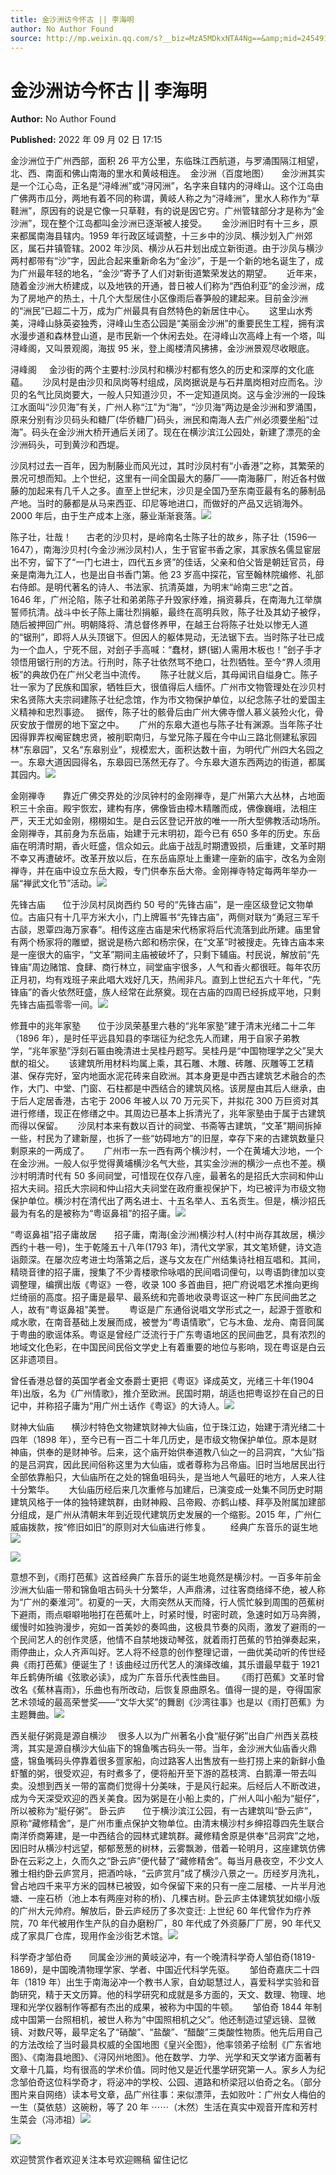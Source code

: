 ```yaml
---
title: 金沙洲访今怀古 || 李海明
author: No Author Found
source: http://mp.weixin.qq.com/s?__biz=MzA5MDkxNTA4Ng==&amp;mid=2454912598&amp;idx=1&amp;sn=dd3d9c731895bde685f3dcc559e1407c&amp;chksm=87a23637b0d5bf214b50eac171986c0677b3bbda8855521939e4bb1dbd1c90412b4fc171bb9e#rd
---
```


# 金沙洲访今怀古 || 李海明

**Author:** No Author Found

**Published:** 2022 年 09 月 02 日 17:15

金沙洲位于广州西部，面积 26 平方公里，东临珠江西航道，与罗涌围隔江相望，北、西、南面和佛山南海的里水和黄岐相连。  金沙洲（百度地图）     金沙洲其实是一个江心岛，正名是“浔峰洲”或“浔冈洲”，名字来自辖内的浔峰山。这个江岛由广佛两市瓜分，两地有着不同的称谓，黄岐人称之为“浔峰洲”，里水人称作为“草鞋洲”，原因有的说是它像一只草鞋，有的说是因它穷。广州管辖部分才是称为“金沙洲”，现在整个江岛都叫金沙洲已逐渐被人接受。      金沙洲旧时有十三乡，原来都属南海县辖内。1959 年行政区域调整，十三乡中的沙凤、横沙划入广州郊区，属石井镇管辖。2002 年沙凤、横沙从石井划出成立新街道。由于沙凤与横沙两村都带有“沙”字，因此合起来重新命名为“金沙”，于是一个新的地名诞生了，成为广州最年轻的地名，“金沙”寄予了人们对新街道繁荣发达的期望。      近年来，随着金沙洲大桥建成，以及地铁的开通，昔日被人们称为“西伯利亚”的金沙洲，成为了房地产的热土，十几个大型居住小区像雨后春笋般的建起来。目前金沙洲的“洲民”已超二十万，成为广州最具有自然特色的新居住中心。      这里山水秀美，浔峰山脉英姿独秀，浔峰山生态公园是“美丽金沙洲”的重要民生工程，拥有滨水漫步道和森林登山道，是市民新一个休闲去处。在浔峰山次高峰上有一个塔，叫浔峰阁，又叫景观阁，海拔 95 米，登上阁楼清风拂拂，金沙洲景观尽收眼底。

浔峰阁     金沙街的两个主要村:沙凤村和横沙村都有悠久的历史和深厚的文化底藴。      沙凤村是由沙贝和凤岗等村组成，凤岗据说是与石井凰岗相对应而名。沙贝的名气比凤岗要大，一般人只知道沙贝，不一定知道凤岗。这与金沙洲的一段珠江水面叫“沙贝海”有关，广州人称“江”为“海”，“沙贝海”两边是金沙洲和罗涌围，原来分别有沙贝码头和糖厂(华侨糖厂)码头，洲民和南海人去广州必须要坐船“过海”。码头在金沙洲大桥开通后关闭了。现在在横沙滨江公园处，新建了漂亮的金沙洲码头，可到黄沙和西堤。

沙凤村过去一百年，因为制藤业而风光过，其时沙凤村有“小香港”之称，其繁荣的景况可想而知。上个世纪，这里有一间全国最大的藤厂——南海藤厂，附近各村做藤的加起来有几千人之多。直至上世纪末，沙贝是全国乃至东南亚最有名的藤制品产地。当时的藤都是从马来西亚、印尼等地进口，而做好的产品又远销海外。2000 年后，由于生产成本上涨，藤业渐渐衰落。![](https://mmbiz.qpic.cn/mmbiz_jpg/PJWG74pLsMbqjX4z4tNNkvf0GKoicmxpx4hjvFIgRgkX7vT5ygh2TTNuAiaL6sE1N0bMrGwpU9ynn3WdZ4Nyic2Tw/640)

陈子壮，壮哉！      古老的沙贝村，是岭南名士陈子壮的故乡，陈子壮（1596—1647），南海沙贝村(今金沙洲沙凤村)人，生于官宦书香之家，其家族名儒显宦层出不穷，留下了“一门七进士，四代五乡贤”的佳话，父亲和伯父皆是朝廷官员，母亲是南海九江人，也是出自书香门第。他 23 岁高中探花，官至翰林院编修、礼部右侍郎。是明代著名的诗人、书法家、抗清英雄，为明末“岭南三忠”之首。      1646 年，广州沦陷，陈子壮和弟弟陈子升毁家纾难，捐资募兵，在南海九江举旗誓师抗清。战斗中长子陈上庸壮烈捐躯，最终在高明兵败，陈子壮及其幼子被俘，随后被押回广州。明朝降将、清总督佟养甲，在越王台将陈子壮处以惨无人道的“锯刑”，即将人从头顶锯下。但因人的躯体晃动，无法锯下去。当时陈子壮已成为一个血人，宁死不屈，对刽子手高喊：“蠢材，鎅(锯)人需用木板也！”刽子手才领悟用锯行刑的方法。行刑时，陈子壮依然骂不绝口，壮烈牺牲。至今“界人须用板”的典故仍在广州父老当中流传。      陈子壮就义后，其母闻讯自缢身亡。陈子壮一家为了民族和国家，牺牲巨大，很值得后人缅怀。广州市文物管理处在沙贝村宋名贤陈大夫宗祠建陈子壮纪念馆，作为市文物保护单位，以纪念陈子壮的爱国主义精神和忠烈事迹。　 据传，陈子壮的骸骨后由广州大佛寺僧人慕义装殓火化，骨灰安放于僧房的地下室之中。      广州的东皋大道也与陈子壮有渊源。当年陈子壮因得罪弄权阉宦魏忠贤，被削职南归，与堂兄陈子履在今中山三路北侧建私家园林“东皋园”，又名“东皋别业”，规模宏大，面积达数十亩，为明代广州四大名园之一。东皋大道因园得名，东皋园已荡然无存了。今东皋大道东西两边的街道，都属其园内。![](https://mmbiz.qpic.cn/mmbiz_jpg/PJWG74pLsMbqjX4z4tNNkvf0GKoicmxpxCwZ3FPNu0bhpPiaHLj8gRsEuEibFicIGJibsNXuH4iaApEHsDVUQ02NgSlQ/640)

金刚禅寺       靠近广佛交界处的沙凤钟村的金刚禅寺，是广州第六大丛林，占地面积三十余亩。殿宇恢宏，建构有序，佛像皆由樟木精雕而成，佛像巍峨，法相庄严，天王尤如金刚，栩栩如生。是白云区登记开放的唯一一所大型佛教活动场所。金刚禅寺，其前身为东岳庙，始建于元末明初，距今已有 650 多年的历史。东岳庙在明清时期，香火旺盛，信众如云。此庙于战乱时期遭毁损，后重建，文革时期不幸又再遭破坏。改革开放以后，在东岳庙原址上重建一座新的庙宇，改名为金刚禅寺，并在庙中设立东岳大殿，专门供奉东岳大帝。金刚禅寺特定每两年举办一届“禅武文化节”活动。![](https://mmbiz.qpic.cn/mmbiz_jpg/PJWG74pLsMbqjX4z4tNNkvf0GKoicmxpxoIQIiaQRZibLJRmXbvakKNuIGL195ibkIQOKD9sfgPlnUKEaL6OQyw88Q/640)

先锋古庙       位于沙凤村凤岗西约 50 号的“先锋古庙”，是一座区级登记文物单位。古庙只有十几平方米大小，门上牌匾书“先锋古庙”，两侧对联为“勇冠三军千古𦦨，恩覃四海万家春”。相传这座古庙是宋代杨家将后代流落到此所建。庙里曾有两个杨家将的雕塑，据说是杨六郎和杨宗保，在“文革”时被搜走。先锋古庙本来是一座很大的庙宇，“文革”期间主庙被破坏了，只剩下辅庙。村民说，解放前“先锋庙”周边赌馆、食肆、商行林立，祠堂庙宇很多，人气和香火都很旺。每年农历正月初，均有戏班子来此唱大戏好几天，热闹非凡。直到上世纪五六十年代，“先锋庙”的香火依然旺盛，族人经常在此祭奠。现在古庙的四周已经拆成平地，只剩先锋古庙孤零零一间。![](https://mmbiz.qpic.cn/mmbiz_jpg/PJWG74pLsMbqjX4z4tNNkvf0GKoicmxpxxMCTwDib1225s5lZs4BcQR0fNSbhicvGlk1qdQsoX8yibey9WUjCco3ibA/640)

修葺中的兆年家塾       位于沙凤荣基里六巷的“兆年家塾”建于清末光绪二十二年（1896 年），是时任平远县知县的李瑞征为纪念先人而建，用于自家子弟教学，“兆年家塾”浮刻石匾由晚清进士吴桂丹题写。吴桂丹是“中国物理学之父”吴大猷的祖父。      该建筑所用材料均属上乘，其石雕、木雕、砖雕、灰雕等工艺精湛、保存完好，室内地面水泥花砖来自欧洲。其本身更是中西古建筑艺术融合的杰作，大门、中堂、门窗、石柱都是中西结合的建筑风格。该房屋由其后人继承，由于后人定居香港，古宅于 2006 年被人以 70 万元买下，并拟花 300 万巨资对其进行修缮，现正在修缮之中。其周边已基本上拆清光了，兆年家塾由于属于古建筑而得以保留。      沙凤村本来有数以百计的祠堂、书斋等古建筑，“文革”期间拆掉一些，村民为了建新屋，也拆了一些“妨碍地方”的旧屋，幸存下来的古建筑数量只剩原来的一两成了。      广州市一东一西有两个横沙村，一个在黄埔大沙地，一个在金沙洲。一般人似乎觉得黄埔横沙名气大些，其实金沙洲的横沙一点也不差。横沙村明清时代有 50 多间祠堂，可惜现在仅存八座，最著名的是招氏大宗祠和仲山招大夫祠。招氏大宗祠和仲山招大夫祠堂在政府重视保护下，均已被评为市级文物保护单位。横沙村在清代出了两名进士、十五名举人、五名贡生。但是，横沙招氏最为有名的是被称为“粤讴鼻祖”的招子庸。![](https://mmbiz.qpic.cn/mmbiz_jpg/PJWG74pLsMbqjX4z4tNNkvf0GKoicmxpxHiaWMXm6OqNptAzhsOFuibo02hUuvHekPbXqWgp9phYicOfqSfBaNbj0g/640)

“粤讴鼻祖”招子庸故居       招子庸，南海(金沙洲)横沙村人(村中尚存其故居，横沙西约十巷一号)，生于乾隆五十八年(1793 年)，清代文学家，其文笔矫健，诗文造诣颇深。在屡次应考进士均落第之后，遂与文友在广州结集诗社相互唱和。其间，精晓音律的招子庸，搜集了不少青楼歌伶咏唱的民间唱词俚句，以粤语韵律加以变调整理，编撰出版《粤讴》一卷，收录 100 多首曲目，把广府说唱艺术推向更绚烂绮丽的高度。招子庸是最早、最系统和完善地收录粤讴这一种广东民间曲艺之人，故有“粤讴鼻祖”美誉。      粤讴是广东通俗说唱文学形式之一，起源于疍歌和咸水歌，在南音基础上发展而成，被誉为“粤语情歌”，它与木鱼、龙舟、南音同属于粤曲的歌谣体系。粤讴是曾经广泛流行于广东粤语地区的民间曲艺，具有浓烈的地域文化色彩，在中国民间民俗文学史上有着重要的地位与影响，现在粤讴是白云区非遗项目。

曾任香港总督的英国学者金文泰爵士更把《粤讴》译成英文，光绪三十年(1904 年)出版，名为《广州情歌》，推介至欧洲。民国时期，胡适也把粤讴抄在自己的日记中，并称招子庸为“用广州土话作《粤讴》的大诗人。![](https://mmbiz.qpic.cn/mmbiz_jpg/PJWG74pLsMbqjX4z4tNNkvf0GKoicmxpx7wia34DkM4R5acY3h6FXTibTAByoJuqTwNA3Dh3becia4fMk0nLlMxbAA/640)

财神大仙庙       横沙村特色文物建筑财神大仙庙，位于珠江边，始建于清光绪二十四年（1898 年），至今已有一百二十年几历史，是市级文物保护单位。原本是财神庙，供奉的是财神爷。后来，这个庙开始供奉道教八仙之一的吕洞宾，“大仙”指的是吕洞宾，因此民间俗称这里为大仙庙，或者尊称为吕帝庙。旧时当地居民出行全部依靠船只，大仙庙所在之处的锦鱼咀码头，是当地人气最旺的地方，人来人往十分繁华。      大仙庙历经后来几次重修与加建后，已演变成一处集不同历史时期建筑风格于一体的独特建筑群，由财神殿、吕帝殿、亦鹤山楼、拜亭及附属加建部分组成，是广州从清朝末年到近现代建筑历史发展的一个缩影。2015 年，广州仁威庙拨款，按“修旧如旧”的原则对大仙庙进行修复。        经典广东音乐的诞生地  ![](https://mmbiz.qpic.cn/mmbiz_jpg/PJWG74pLsMbqjX4z4tNNkvf0GKoicmxpxSmsRu3jF863uiaWRNZv8N38ibbS1Oan2f25FRnHb9R4ej3QsFhtia5ZjQ/640)

![](https://mmbiz.qpic.cn/mmbiz_jpg/PJWG74pLsMbqjX4z4tNNkvf0GKoicmxpxRlRj7fSDDvve3G2icIH37lD3VsXCjhIpnRMzfSDFS4EAdHcPMflariaQ/640)

意想不到，《雨打芭蕉》这首经典广东音乐的诞生地竟然是横沙村。一百多年前金沙洲大仙庙一带和锦鱼咀古码头十分繁华，人声鼎沸，过往客商络绎不绝，被人称为“广州的秦淮河”。初夏的一天，大雨突然从天而降，行人慌忙躲到周围的芭蕉树下避雨，雨点噼噼啪啪打在芭蕉叶上，时紧时慢，时密时疏，急速时如万马奔腾，缓慢时如独驹漫步，宛如一首美妙的奏鸣曲，这极具节奏的风雨，激发了避雨的一个民间艺人的创作灵感，他情不自禁地拨动琴弦，就着雨打芭蕉的节拍弹奏起来，雨停曲止，众人齐声叫好。艺人将不经意的创作整理记谱，一曲优美动听的传世经典《雨打芭蕉》便诞生了！该曲经过历代艺人的演绎改编，其乐谱最早载于 1921 年丘鹤俦所编《弦歌必读》，成为广东音乐代表性曲目。     《雨打芭蕉》文革时曾改名《蕉林喜雨》，乐曲也有所改动，后恢复原曲原名。值得一提的是，夺得国家艺术领域的最高荣誉奖——“文华大奖”的舞剧《沙湾往事》也是以《雨打芭蕉》为主题舞曲。![](https://mmbiz.qpic.cn/mmbiz_jpg/PJWG74pLsMbqjX4z4tNNkvf0GKoicmxpxmY4zuXiaJHKuQTQclU8ekaf1vCdKIYPaAQeosBgOr8NjEFBibtNfCR8w/640)

西关艇仔粥竟是源自横沙　 很多人以为广州著名小食“艇仔粥”出自广州西关荔枝湾，其实是源自横沙大仙庙下的锦鱼嘴古码头一带。当年，金沙洲大仙庙香火鼎盛，锦鱼嘴码头停靠着很多疍家船，向过路客人出售放有一些打捞上来的新鲜小鱼虾蟹的粥，很受欢迎，有时煮多了，便将船开至下游的荔枝湾、白鹅潭一带去叫卖。没想到西关一带的富商们觉得十分美味，于是风行起来。后经后人不断改进，成为今天深受欢迎的西关美食。因为粥是在小船上卖的，广州人叫小船为“艇仔”，所以被称为“艇仔粥”。
卧云庐       位于横沙滨江公园，有一古建筑叫“卧云庐”，原称“藏修精舍”，是广州市重点保护文物单位。由清末横沙村乡绅招尊四先生联合南洋侨商筹建，是一中西结合的园林式建筑群。藏修精舍原是供奉“吕洞宾”之地，因旧时从横沙村远望，郁郁葱葱的树林，云雾飘渺，借着一轮明月，这座建筑仿佛卧在云彩之上，久而久之“卧云庐”便代替了“藏修精舍”。每当月悬夜空，不少文人雅士相约卧云庐赏月，把酒吟咏，“云庐赏月”成了横沙八景之一。历经岁月洗礼，曾占地四千来平方米的园林已被毁，如今保留下来的只有一座二层楼、一片半月池塘、一座石桥（池上本有两座对称的桥)、几棵古树。卧云庐主体建筑犹如缩小版的广州大元帅府。解放后，卧云庐经历了多次变迁: 上世纪 60 年代曾作为疗养院，70 年代被用作生产队的自办磨粉厂，80 年代成了外资藤厂厂房，90 年代又成了家具厂仓库，现用作金沙街艺术馆。![](https://mmbiz.qpic.cn/mmbiz_jpg/PJWG74pLsMbqjX4z4tNNkvf0GKoicmxpxX9zpvhqyQeiaaZ2DBzZgyyXacsJdurfyjSibG4YWnhudHx4bVdO20jzg/640)

科学奇才邹伯奇       同属金沙洲的黄岐泌冲，有一个晚清科学奇人邹伯奇(1819-1869)，是中国晚清物理学家、学者、中国近代科学先驱。      邹伯奇嘉庆二十四年（1819 年）出生于南海泌冲一个教书人家，自幼聪慧过人，喜爱科学实验和音韵研究，精于天文历算。他的科学研究和成就是多方面的，天文、数理、物理、地理和光学仪器制作等都有杰出的成果，被称为中国的牛顿。      邹伯奇 1844 年制成中国第一台照相机，被世人称为“中国照相机之父”。他还制造过望远镜、显微镜、对数尺等，最早定名了“硝酸”、“盐酸”、“醋酸”三类酸性物质。他先后用自己的方法改绘了当时最具权威的全国地图《皇兴全图》，他率领弟子绘制《广东省地图》、《南海县地图》、《浔冈州地图》。他在数学、力学、光学和天文学诸方面著有文章十几篇，均有很高的学术价值。同时他又是近代墨学研究第一人。家乡人为纪念邹伯奇这位科学奇才，将泌冲的学校、公园、道路和桥梁冠以伯奇之名。（部分图片来自网络）读本号文章，品广州往事：来似漂萍，去如败叶：广州女人梅伯的一生（莫依慈）这碗粉，等了 20 年 ⋯⋯（木然）生活在真实中观音开库和芳村生菜会（冯沛祖）![](https://mmbiz.qpic.cn/mmbiz_jpg/PJWG74pLsMbqjX4z4tNNkvf0GKoicmxpxdpv8aUwM69HPibjJFXAiaicpicFIYEKic2Xnc0XI705jTHxJ6995HJt2HsQ/640)

![](https://mmbiz.qpic.cn/mmbiz_jpg/PJWG74pLsMbqjX4z4tNNkvf0GKoicmxpxjYsJoXlhX23z0pYfXyNXwic96AIp3Jxk6T5IC7m2vYXjQiaHnvv7nXMA/640)

欢迎赞赏作者欢迎关注本号欢迎赐稿 留住记忆
